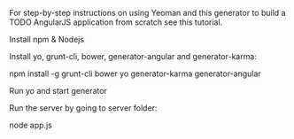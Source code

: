 For step-by-step instructions on using Yeoman and this generator to build a TODO AngularJS application from scratch see this tutorial.

Install npm & Nodejs

Install yo, grunt-cli, bower, generator-angular and generator-karma:

npm install -g grunt-cli bower yo generator-karma generator-angular

Run yo and start generator


Run the server by going to server folder:

node app.js

